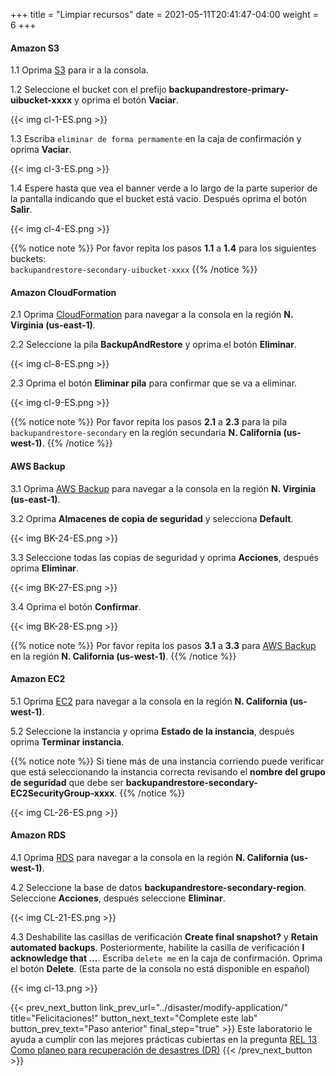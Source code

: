 +++
title = "Limpiar recursos"
date =  2021-05-11T20:41:47-04:00
weight = 6
+++

#### Amazon S3

1.1 Oprima [S3](https://console.aws.amazon.com/s3/home?region=us-east-1#/) para ir a la consola.

1.2 Seleccione el bucket con el prefijo **backupandrestore-primary-uibucket-xxxx** y oprima el botón **Vaciar**.

{{< img cl-1-ES.png >}}

1.3 Escriba `eliminar de forma permamente` en la caja de confirmación y oprima **Vaciar**.

{{< img cl-3-ES.png >}}

1.4 Espere hasta que vea el banner verde a lo largo de la parte superior de la pantalla indicando que el bucket está vacio. Después oprima el botón **Salir**.

{{< img cl-4-ES.png >}}

{{% notice note %}}
Por favor repita los pasos **1.1** a **1.4** para los siguientes buckets:</br>
`backupandrestore-secondary-uibucket-xxxx`
{{% /notice %}}

#### Amazon CloudFormation

2.1 Oprima [CloudFormation](https://us-east-1.console.aws.amazon.com/cloudformation/home?region=us-east-1#/) para navegar a la consola en la región **N. Virginia (us-east-1)**.

2.2 Seleccione la pila **BackupAndRestore** y oprima el botón **Eliminar**.

{{< img cl-8-ES.png >}}

2.3 Oprima el botón **Eliminar pila** para confirmar que se va a eliminar.

{{< img cl-9-ES.png >}}

{{% notice note %}}
Por favor repita los pasos **2.1** a **2.3** para la pila `backupandrestore-secondary` en la región secundaria **N. California (us-west-1)**.
{{% /notice %}}

#### AWS Backup

3.1 Oprima [AWS Backup](https://us-east-1.console.aws.amazon.com/backup/home?region=us-east-1#/) para navegar a la consola en la región **N. Virginia (us-east-1)**.

3.2 Oprima **Almacenes de copia de seguridad** y selecciona **Default**.

{{< img BK-24-ES.png >}}

3.3 Seleccione todas las copias de seguridad y oprima **Acciones**, después oprima **Eliminar**.

{{< img BK-27-ES.png >}}

3.4 Oprima el botón **Confirmar**.

{{< img BK-28-ES.png >}}

{{% notice note %}}
Por favor repita los pasos **3.1** a **3.3** para [AWS Backup](https://us-west-1.console.aws.amazon.com/backup/home?region=us-west-1#/) en la región **N. California (us-west-1)**.
{{% /notice %}}

#### Amazon EC2

5.1 Oprima [EC2](https://us-west-1.console.aws.amazon.com/ec2/home?region=us-west-1#/) para navegar a la consola en la región **N. California (us-west-1)**.

5.2 Seleccione la instancia y oprima **Estado de la instancia**, después oprima **Terminar instancia**.

{{% notice note %}}
Si tiene más de una instancia corriendo puede verificar que está seleccionando la instancia correcta revisando el **nombre del grupo de seguridad** que debe ser **backupandrestore-secondary-EC2SecurityGroup-xxxx**.
{{% /notice %}}

{{< img CL-26-ES.png >}}

#### Amazon RDS

4.1 Oprima [RDS](https://us-west-1.console.aws.amazon.com/rds/home?region=us-west-1#/) para navegar a la consola en la región **N. California (us-west-1)**.

4.2 Seleccione la base de datos **backupandrestore-secondary-region**.  Seleccione **Acciones**, después seleccione **Eliminar**.

{{< img CL-21-ES.png >}}

4.3  Deshabilite las casillas de verificación  **Create final snapshot?** y **Retain automated backups**. Posteriormente, habilite la casilla de verificación **I acknowledge that ...**.  Escriba `delete me` en la caja de confirmación. Oprima el botón **Delete**. (Esta parte de la consola no está disponible en español)

{{< img cl-13.png >}}

{{< prev_next_button link_prev_url="../disaster/modify-application/" title="Felicitaciones!" button_next_text="Complete este lab" button_prev_text="Paso anterior" final_step="true" >}}
Este laboratorio le ayuda a cumplir con las mejores prácticas cubiertas en la pregunta [REL 13  Como planeo para recuperación de desastres (DR)](https://docs.aws.amazon.com/wellarchitected/latest/framework/a-failure-management.html)
{{< /prev_next_button >}}
